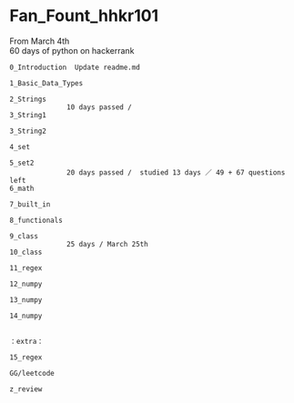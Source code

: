 # Fan_Fount_hhkr101
From March 4th    
60 days of python on hackerrank

```
0_Introduction	Update readme.md	 

1_Basic_Data_Types 

2_Strings 
              10 days passed /  
3_String1 

3_String2	 

4_set 

5_set2	 
              20 days passed /  studied 13 days ／ 49 + 67 questions left
6_math

7_built_in

8_functionals

9_class
              25 days / March 25th
10_class

11_regex

12_numpy

13_numpy

14_numpy


：extra： 

15_regex

GG/leetcode	 

z_review 

```
